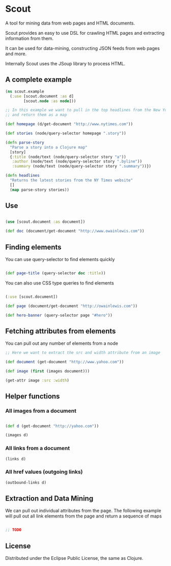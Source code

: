 # Scout

A tool for mining data from web pages and HTML documents.

Scout provides an easy to use DSL for crawling HTML pages and extracting information from them.

It can be used for data-mining, constructing JSON feeds from web pages and more.

Internally Scout uses the JSoup library to process HTML.

## A complete example

```clojure
(ns scout.example
  (:use [scout.document :as d]
        [scout.node :as node]))

;; In this example we want to pull in the top headlines from the New York Times
;; and return them as a map

(def homepage (d/get-document "http://www.nytimes.com"))

(def stories (node/query-selector homepage ".story"))

(defn parse-story
  "Parse a story into a Clojure map"
  [story]
  {:title (node/text (node/query-selector story "a"))
   :author (node/text (node/query-selector story ".byline"))
   :summary (node/text (node/query-selector story ".summary"))})

(defn headlines
  "Returns the latest stories from the NY Times website"
  []
  (map parse-story stories))

```

## Use

```clojure

(use [scout.document :as document])

(def doc (document/get-document "http://www.owainlewis.com"))

```
## Finding elements

You can use query-selector to find elements quickly

```clojure

(def page-title (query-selector doc :title))

```

You can also use CSS type queries to find elements

```clojure

(:use [scout.document])

(def page (document/get-document "http://owainlewis.com"))

(def hero-banner (query-selector page "#hero"))
```

## Fetching attributes from elements

You can pull out any number of elements from a node

```clojure
;; Here we want to extract the src and width attribute from an image

(def document (get-document "http://www.yahoo.com"))

(def image (first (images document)))

(get-attr image :src :width)
```

## Helper functions

### All images from a document

```clojure

(def d (get-document "http://yahoo.com"))

(images d)
```

### All links from a document

```clojure
(links d)
```

### All href values (outgoing links)

```clojure
(outbound-links d)
```

## Extraction and Data Mining

We can pull out individual attributes from the page. The following example
will pull out all link elements from the page and return a sequence of maps

```clojure

;; TODO

```

## License

Distributed under the Eclipse Public License, the same as Clojure.
